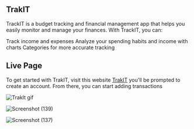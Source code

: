 ## TrakIT
TrackIT is a budget tracking and financial management app that helps you easily monitor and manage your finances. With TrackIT, you can:

Track income and expenses
Analyze your spending habits and income with charts
Categories for more accurate tracking

## Live Page
To get started with TrakIT, visit this website [TrakIT](https://trakit.up.railway.app/) you'll be prompted to create an account. From there, you can start adding transactions

![TrakIt gif](https://user-images.githubusercontent.com/43618115/211822126-bb1e503d-d96a-4a78-baf7-f294372571b6.gif)

![Screenshot (139)](https://user-images.githubusercontent.com/43618115/211822307-f8135725-2e7a-4187-9062-2d8864da1003.png)

![Screenshot (137)](https://user-images.githubusercontent.com/43618115/211822343-a6eb79a9-cd50-44df-bc1c-257abfc34b0e.png)
